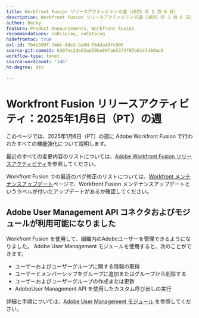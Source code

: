 ```yaml
---
title: Workfront Fusion リリースアクティビティの週（2025 年 1 月 6 日）
description: Workfront Fusion リリースアクティビティの週（2025 年 1 月 6 日）
author: Becky
feature: Product Announcements, Workfront Fusion
recommendations: noDisplay, noCatalog
hidefromtoc: true
exl-id: 7b4eb99f-74dc-4de3-ba9d-f64da497c005
source-git-commit: 640fec2de63ad59ba89fae5373f85b8147d8dac0
workflow-type: tm+mt
source-wordcount: '146'
ht-degree: 41%

---
```


# Workfront Fusion リリースアクティビティ：2025年1月6日（PT）の週

このページでは、2025年1月6日（PT）の週に Adobe Workfront Fusion で行われたすべての機能強化について説明します。

最近のすべての変更内容のリストについては、[Adobe Workfront Fusion リリースアクティビティ](/help/workfront-fusion/fusion-product-releases/fusion-release-activity.md)を参照してください。

Workfront Fusion での最近のバグ修正のリストについては、[Workfront メンテナンスアップデート](https://experienceleague.adobe.com/en/docs/workfront-known-issues/releases/current-updates)ページで、Workfront Fusion メンテナンスアップデートというラベルが付いたアップデートがあるか確認してください。

## Adobe User Management API コネクタおよびモジュールが利用可能になりました

Workfront Fusion を使用して、組織内のAdobeユーザーを管理できるようになりました。 Adobe User Management モジュールを使用すると、次のことができます。

* ユーザーおよびユーザーグループに関する情報の取得
* ユーザーとメンバーシップをグループに追加またはグループから削除する
* ユーザーおよびユーザーグループの作成または更新
* AdobeUser Management API を使用したカスタム呼び出しの実行

詳細と手順については、[Adobe User Management モジュール ](/help/workfront-fusion/references/apps-and-modules/adobe-connectors/adobe-user-management-modules.md) を参照してください。
